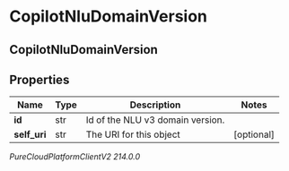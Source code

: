 # CopilotNluDomainVersion

## CopilotNluDomainVersion

## Properties

|Name | Type | Description | Notes|
|------------ | ------------- | ------------- | -------------|
| **id** | str | Id of the NLU v3 domain version. | |
| **self_uri** | str | The URI for this object | [optional] |



_PureCloudPlatformClientV2 214.0.0_
